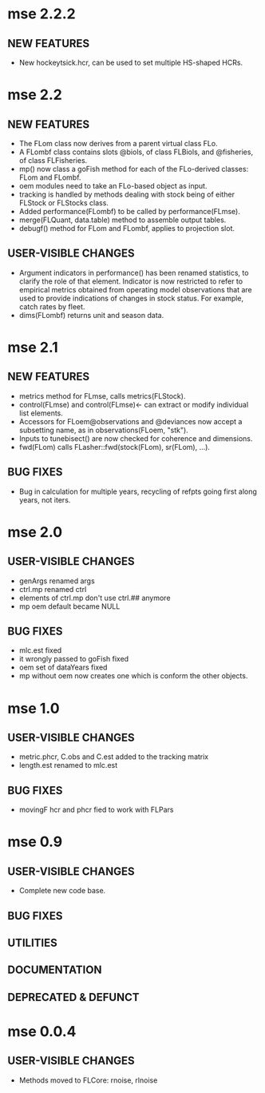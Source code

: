 # mse 2.2.2

## NEW FEATURES

- New hockeytsick.hcr, can be used to set multiple HS-shaped HCRs.

# mse 2.2

## NEW FEATURES

- The FLom class now derives from a parent virtual class FLo.
- A FLombf class contains slots @biols, of class FLBiols, and @fisheries, of
  class FLFisheries.
- mp() now class a goFish method for each of the FLo-derived classes: FLom and
  FLombf.
- oem modules need to take an FLo-based object as input.
- tracking is handled by methods dealing with stock being of either FLStock or
  FLStocks class.
- Added performance(FLombf) to be called by performance(FLmse).
- merge(FLQuant, data.table) method to assemble output tables.
- debugf() method for FLom and FLombf, applies to projection slot.

## USER-VISIBLE CHANGES

- Argument indicators in performance() has been renamed statistics, to clarify
  the role of that element. Indicator is now restricted to refer to empirical
  metrics obtained from operating model observations that are used to provide
  indications of changes in stock status. For example, catch rates by fleet.
- dims(FLombf) returns unit and season data.

# mse 2.1

## NEW FEATURES

- metrics method for FLmse, calls metrics(FLStock).
- control(FLmse) and control(FLmse)<- can extract or modify individual list elements.
- Accessors for FLoem@observations and @deviances now accept a subsetting name,
  as in observations(FLoem, "stk").
- Inputs to tunebisect() are now checked for coherence and dimensions.
- fwd(FLom) calls FLasher::fwd(stock(FLom), sr(FLom), ...).

## BUG FIXES

- Bug in calculation for multiple years, recycling of refpts going first along
  years, not iters.

# mse 2.0
 
## USER-VISIBLE CHANGES

- genArgs renamed args
- ctrl.mp renamed ctrl
- elements of ctrl.mp don't use ctrl.## anymore
- mp oem default became NULL

## BUG FIXES

- mlc.est fixed
- it wrongly passed to goFish fixed
- oem set of dataYears fixed
- mp without oem now creates one which is conform the other objects.

# mse 1.0

## USER-VISIBLE CHANGES

- metric.phcr, C.obs and C.est added to the tracking matrix
- length.est renamed to mlc.est

## BUG FIXES

- movingF hcr and phcr fied to work with FLPars

# mse 0.9

## USER-VISIBLE CHANGES

- Complete new code base.

## BUG FIXES

## UTILITIES

## DOCUMENTATION

## DEPRECATED & DEFUNCT

# mse 0.0.4

## USER-VISIBLE CHANGES

- Methods moved to FLCore: rnoise, rlnoise
